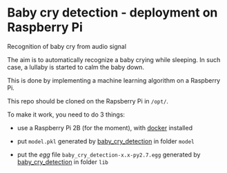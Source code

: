 # Baby cry detection - deployment on Raspberry Pi

Recognition of baby cry from audio signal

The aim is to automatically recognize a baby crying while sleeping. In such case, a lullaby is started to calm the baby
down.

This is done by implementing a machine learning algorithm on a Raspberry Pi.

This repo should be cloned on the Rapsberry Pi in `/opt/`.

To make it work, you need to do 3 things:
+ use a Raspberry Pi 2B (for the moment), with
[docker](https://docs.docker.com/engine/installation/linux/debian/) installed

+ put `model.pkl` generated by [baby_cry_detection](https://github.com/giulbia/baby_cry_detection) in folder
 `model`

+ put the _egg_ file `baby_cry_detection-x.x-py2.7.egg`
generated by [baby_cry_detection](https://github.com/giulbia/baby_cry_detection) in folder `lib`